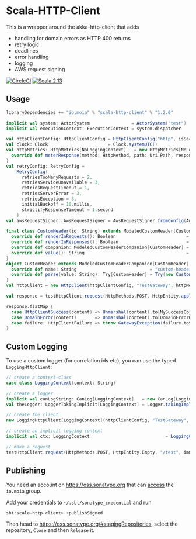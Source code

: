 # Scala-HTTP-Client

This is a wrapper around the akka-http-client that adds

* handling for domain errors as HTTP 400 returns
* retry logic
* deadlines
* error handling
* logging
* AWS request signing

[![CircleCI](https://circleci.com/gh/moia-dev/scala-http-client/tree/master.svg?style=svg)](https://circleci.com/gh/moia-dev/scala-http-client/tree/master)
[![Scala 2.13](https://img.shields.io/maven-central/v/io.moia/scala-http-client_2.13.svg)](https://search.maven.org/search?q=scala-http-client_2.13)

## Usage

```sbt
libraryDependencies += "io.moia" % "scala-http-client" % "1.2.0"
```

```scala
implicit val system: ActorSystem                = ActorSystem("test")
implicit val executionContext: ExecutionContext = system.dispatcher

val httpClientConfig: HttpClientConfig = HttpClientConfig("http", isSecureConnection = false, "127.0.0.1", 8888)
val clock: Clock                       = Clock.systemUTC()
val httpMetrics: HttpMetrics[NoLoggingContext]   = new HttpMetrics[NoLoggingContext] {
  override def meterResponse(method: HttpMethod, path: Uri.Path, response: HttpResponse)(implicit ctx: NoLoggingContext): Unit = ()
}
val retryConfig: RetryConfig =
    RetryConfig(
      retriesTooManyRequests = 2,
      retriesServiceUnavailable = 3,
      retriesRequestTimeout = 1,
      retriesServerError = 3,
      retriesException = 3,
      initialBackoff = 10.millis,
      strictifyResponseTimeout = 1.second
    )
val awsRequestSigner: AwsRequestSigner = AwsRequestSigner.fromConfig(AwsRequestSignerConfig.BasicCredentials("example", "secret-key", "eu-central-1"))

final class CustomHeader(id: String) extends ModeledCustomHeader[CustomHeader] {
  override def renderInRequests(): Boolean                           = true
  override def renderInResponses(): Boolean                          = true
  override def companion: ModeledCustomHeaderCompanion[CustomHeader] = CustomHeader
  override def value(): String                                       = id
}
object CustomHeader extends ModeledCustomHeaderCompanion[CustomHeader] {
  override def name: String                            = "custom-header"
  override def parse(value: String): Try[CustomHeader] = Try(new CustomHeader(value))
}
val httpClient = new HttpClient(httpClientConfig, "TestGateway", httpMetrics, retryConfig, clock, Some(awsRequestSigner))

val response = testHttpClient.request(HttpMethods.POST, HttpEntity.apply("Example"), "/test", immutable.Seq(new CustomHeader("foobar")), Deadline.now + 10.seconds)

response.flatMap {
  case HttpClientSuccess(content) => Unmarshal(content).to[MySuccessObject].map(Right(_))
  case DomainError(content)       => Unmarshal(content).to[DomainErrorObject].map(Left(_))
  case failure: HttpClientFailure => throw GatewayException(failure.toString)
}
```

## Custom Logging

To use a custom logger (for correlation ids etc), you can use the typed `LoggingHttpClient`:

```scala
// create a context-class
case class LoggingContext(context: String)

// create a logger
implicit val canLogString: CanLog[LoggingContext]   = new CanLog[LoggingContext] // override logMessage here!
val theLogger: LoggerTakingImplicit[LoggingContext] = Logger.takingImplicit(LoggerFactory.getLogger(getClass.getName))

// create the client
new LoggingHttpClient[LoggingContext](httpClientConfig, "TestGateway", typedHttpMetrics, retryConfig, clock, theLogger, None)

// create an implicit logging context
implicit val ctx: LoggingContext                             = LoggingContext("Logging Context")

// make a request
testHttpClient.request(HttpMethods.POST, HttpEntity.Empty, "/test", immutable.Seq.empty, Deadline.now + 10.seconds)
```

## Publishing

You need an account on https://oss.sonatype.org that can [access](https://issues.sonatype.org/browse/OSSRH-52948) the `io.moia` group.

Add your credentials to `~/.sbt/sonatype_credential` and run
```sbt
sbt:scala-http-client> +publishSigned
```

Then head to https://oss.sonatype.org/#stagingRepositories, select the repository, `Close` and then `Release` it.
